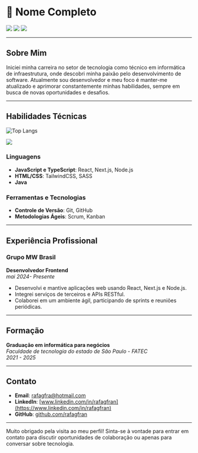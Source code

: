 # 📄 Nome Completo

<div> 
  <a href = "mailto:rafagfra@hotmail.com"><img src="https://img.shields.io/badge/Gmail-D14836?style=for-the-badge&logo=gmail&logoColor=white"></a>
  <a href=https://www.linkedin.com/in/rafael-g-francisco-90a886210/ target="_blank"><img src="https://img.shields.io/badge/-LinkedIn-%230077B5?style=for-the-badge&logo=linkedin&logoColor=white" target="_blank"></a> 
  <a href="https://wa.me/17992849794"><img src="https://img.shields.io/badge/WhatsApp-25D366?style=for-the-badge&logo=whatsapp&logoColor=white"></a>
</div>

---

## Sobre Mim

Iniciei minha carreira no setor de tecnologia como técnico em informática de infraestrutura, onde descobri minha paixão pelo desenvolvimento de software. Atualmente sou desenvolvedor e meu foco é manter-me atualizado e aprimorar constantemente minhas habilidades, sempre em busca de novas oportunidades e desafios. 

---

## Habilidades Técnicas

<!--![Rafael GitHub stats](https://github-readme-stats.vercel.app/api?username=rafagfran&show_icons=true&theme=tokyonight&hide=prs&rank_icon=github)-->
![Top Langs](https://github-readme-stats.vercel.app/api/top-langs/?username=rafagfran&layout=compact&theme=tokyonight)
<div>
<p align="left">
  <a href="https://developer.mozilla.org/pt-BR/docs/Web/HTML">
    <img src="https://skillicons.dev/icons?i=html,css,js,ts,react,next,nodejs,tailwind,sass,java,git" />
  </a>
</p>
</div>


### Linguagens

- **JavaScript e TypeScript**: React, Next.js, Node.js
- **HTML/CSS**: TailwindCSS, SASS
- **Java**

### Ferramentas e Tecnologias

- **Controle de Versão**: Git, GitHub
- **Metodologias Ágeis**: Scrum, Kanban

---

## Experiência Profissional

### Grupo MW Brasil

**Desenvolvedor Frontend**  
*mai 2024- Presente*

- Desenvolvi e mantive aplicações web usando React, Next.js e Node.js.
- Integrei serviços de terceiros e APIs RESTful.
- Colaborei em um ambiente ágil, participando de sprints e reuniões periódicas.

---

## Formação

**Graduação em informática para negócios**  
*Faculdade de tecnologia do estado de São Paulo - FATEC*  
*2021 - 2025*

---

## Contato

- **Email**: [rafagfra@hotmail.com](mailto:rafagfra@hotmail.com)
- **LinkedIn**: [www.linkedin.com/in/rafagfran](https://www.linkedin.com/in/rafagfran)
- **GitHub**: [github.com/rafagfran](https://github.com/rafagfran)

---

Muito obrigado pela visita ao meu perfil! Sinta-se à vontade para entrar em contato para discutir oportunidades de colaboração ou apenas para conversar sobre tecnologia.

